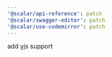 ```yaml
---
'@scalar/api-reference': patch
'@scalar/swagger-editor': patch
'@scalar/use-codemirror': patch
---
```


add yjs support
